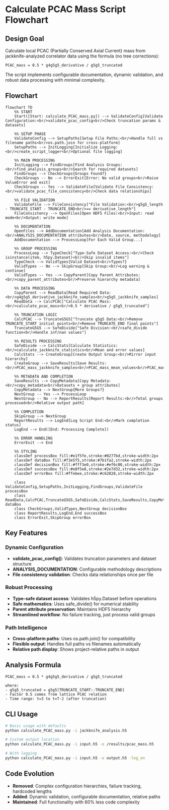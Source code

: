 # Calculate PCAC Mass Script Flowchart

## Design Goal
Calculate local PCAC (Partially Conserved Axial Current) mass from
jackknife-analyzed correlator data using the formula (no tree
corrections):

    PCAC_mass = 0.5 * g4g5g5_derivative / g5g5_truncated

The script implements configurable documentation, dynamic validation,
and robust data processing with minimal complexity.

## Flowchart

```mermaid
flowchart TD
    %% START
    Start([Start: calculate_PCAC_mass.py]) --> ValidateConfig[Validate Configuration:<br/>validate_pcac_config<br/>Check truncation params & datasets]
    
    %% SETUP PHASE  
    ValidateConfig --> SetupPaths[Setup File Paths:<br/>Handle full vs filename paths<br/>os.path.join for cross-platform]
    SetupPaths --> InitLogging[Initialize Logging:<br/>create_script_logger<br/>Optional file logging]
    
    %% MAIN PROCESSING
    InitLogging --> FindGroups[Find Analysis Groups:<br/>find_analysis_groups<br/>Search for required datasets]
    FindGroups --> CheckGroups{Groups Found?}
    CheckGroups -- No --> ErrorExit[Error: No valid groups<br/>Raise ValueError and exit]
    CheckGroups -- Yes --> ValidateFile[Validate File Consistency:<br/>validate_pcac_file_consistency<br/>Check data relationships]
    
    %% FILE VALIDATION
    ValidateFile --> FileConsistency["File Validation:<br/>g5g5_length - TRUNCATE_START - TRUNCATE_END<br/>== derivative_length"]
    FileConsistency --> OpenFiles[Open HDF5 Files:<br/>Input: read mode<br/>Output: write mode]
    
    %% DOCUMENTATION
    OpenFiles --> AddDocumentation[Add Analysis Documentation:<br/>ANALYSIS_DOCUMENTATION attributes<br/>Date, source, methodology]
    AddDocumentation --> ProcessLoop[For Each Valid Group...]
    
    %% GROUP PROCESSING
    ProcessLoop --> TypeCheck["Type-Safe Dataset Access:<br/>Check isinstance(item, h5py.Dataset)<br/>Skip invalid items"]
    TypeCheck --> ValidTypes{Valid Dataset<br/>Types?}
    ValidTypes -- No --> SkipGroup[Skip Group:<br/>Log warning & continue]
    ValidTypes -- Yes --> CopyParent[Copy Parent Attributes:<br/>copy_parent_attributes<br/>Preserve hierarchy metadata]
    
    %% DATA PROCESSING  
    CopyParent --> ReadData[Read Required Data:<br/>g4g5g5_derivative_jackknife_samples<br/>g5g5_jackknife_samples]
    ReadData --> CalcPCAC["Calculate PCAC Mass:<br/>calculate_pcac_mass<br/>0.5 * derivative / g5g5_truncated"]
    
    %% TRUNCATION LOGIC
    CalcPCAC --> TruncateG5G5["Truncate g5g5 Data:<br/>Remove TRUNCATE_START initial points<br/>Remove TRUNCATE_END final points"]
    TruncateG5G5 --> SafeDivide["Safe Division:<br/>safe_divide function<br/>Handle inf/nan values"]
    
    %% RESULTS PROCESSING
    SafeDivide --> CalcStats[Calculate Statistics:<br/>calculate_jackknife_statistics<br/>Mean and error values]
    CalcStats --> CreateGroup[Create Output Group:<br/>Mirror input hierarchy]
    CreateGroup --> SaveResults[Save Results:<br/>PCAC_mass_jackknife_samples<br/>PCAC_mass_mean_values<br/>PCAC_mass_error_values]
    
    %% METADATA AND COMPLETION  
    SaveResults --> CopyMetadata[Copy Metadata:<br/>copy_metadata<br/>Datasets + group attributes]
    CopyMetadata --> NextGroup{More Groups?}
    NextGroup -- Yes --> ProcessLoop
    NextGroup -- No --> ReportResults[Report Results:<br/>Total groups processed<br/>Relative output path]
    
    %% COMPLETION
    SkipGroup --> NextGroup
    ReportResults --> LogEnd[Log Script End:<br/>Mark completion status]
    LogEnd --> End([End: Processing Complete])
    
    %% ERROR HANDLING
    ErrorExit --> End
    
    %% STYLING
    classDef processBox fill:#e1f5fe,stroke:#0277bd,stroke-width:2px
    classDef dataBox fill:#f3e5f5,stroke:#7b1fa2,stroke-width:2px
    classDef decisionBox fill:#fff3e0,stroke:#ef6c00,stroke-width:2px
    classDef successBox fill:#e8f5e8,stroke:#2e7d32,stroke-width:2px
    classDef errorBox fill:#ffebee,stroke:#c62828,stroke-width:2px
    
    class ValidateConfig,SetupPaths,InitLogging,FindGroups,ValidateFile processBox
    class ReadData,CalcPCAC,TruncateG5G5,SafeDivide,CalcStats,SaveResults,CopyMetadata,AddDocumentation dataBox
    class CheckGroups,ValidTypes,NextGroup decisionBox
    class ReportResults,LogEnd,End successBox
    class ErrorExit,SkipGroup errorBox
```

## Key Features

### Dynamic Configuration
- **validate_pcac_config()**: Validates truncation parameters and
  dataset structure
- **ANALYSIS_DOCUMENTATION**: Configurable methodology descriptions
- **File consistency validation**: Checks data relationships once per
  file

### Robust Processing
- **Type-safe dataset access**: Validates h5py.Dataset before operations
- **Safe mathematics**: Uses safe_divide() for numerical stability
- **Parent attribute preservation**: Maintains HDF5 hierarchy
- **Streamlined workflow**: No failure tracking, just process valid
  groups

### Path Intelligence
- **Cross-platform paths**: Uses os.path.join() for compatibility
- **Flexible output**: Handles full paths vs filenames automatically
- **Relative path display**: Shows project-relative paths in output

## Analysis Formula

```
PCAC_mass = 0.5 * g4g5g5_derivative / g5g5_truncated

where:
- g5g5_truncated = g5g5[TRUNCATE_START:-TRUNCATE_END]
- Factor 0.5 comes from lattice PCAC relation
- Time range: t=3 to t=T-2 (after truncation)
```

## CLI Usage

```bash
# Basic usage with defaults
python calculate_PCAC_mass.py -i jackknife_analysis.h5

# Custom output location
python calculate_PCAC_mass.py -i input.h5 -o /results/pcac_mass.h5

# With logging
python calculate_PCAC_mass.py -i input.h5 -o output.h5 -log_on
```

## Code Evolution
- **Removed**: Complex configuration hierarchies, failure tracking,
  hardcoded lengths
- **Added**: Dynamic validation, configurable documentation, relative
  paths
- **Maintained**: Full functionality with 60% less code complexity
